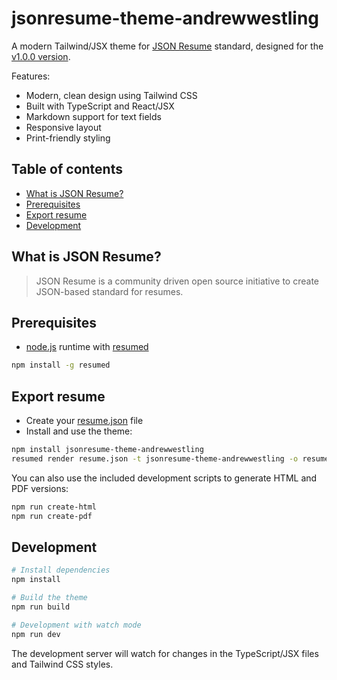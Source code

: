 # jsonresume-theme-andrewwestling

A modern Tailwind/JSX theme for [JSON Resume](https://jsonresume.org/) standard, designed for
the [v1.0.0 version](https://raw.githubusercontent.com/jsonresume/resume-schema/v1.0.0/schema.json).

Features:

- Modern, clean design using Tailwind CSS
- Built with TypeScript and React/JSX
- Markdown support for text fields
- Responsive layout
- Print-friendly styling

## Table of contents

- [What is JSON Resume?](#what-is-json-resume)
- [Prerequisites](#prerequisites)
- [Export resume](#export-resume)
- [Development](#development)

## What is JSON Resume?

> JSON Resume is a community driven open source initiative to create JSON-based standard for resumes.

## Prerequisites

- [node.js](https://nodejs.org/en/) runtime with [resumed](https://github.com/rbardini/resumed)

```bash
npm install -g resumed
```

## Export resume

- Create your [resume.json](https://jsonresume.org/schema/) file
- Install and use the theme:

```bash
npm install jsonresume-theme-andrewwestling
resumed render resume.json -t jsonresume-theme-andrewwestling -o resume.html
```

You can also use the included development scripts to generate HTML and PDF versions:

```bash
npm run create-html
npm run create-pdf
```

## Development

```bash
# Install dependencies
npm install

# Build the theme
npm run build

# Development with watch mode
npm run dev
```

The development server will watch for changes in the TypeScript/JSX files and Tailwind CSS styles.
